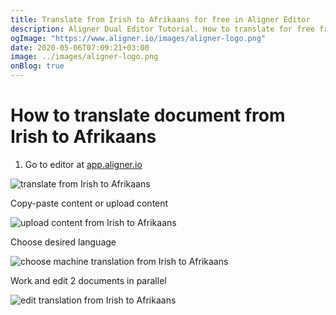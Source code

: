 ```yaml
---
title: Translate from Irish to Afrikaans for free in Aligner Editor
description: Aligner Dual Editor Tutorial. How to translate for free from Irish to Afrikaans. Aligner is multilingual document management platform. 
ogImage: "https://www.aligner.io/images/aligner-logo.png"
date: 2020-05-06T07:09:21+03:00
image: ../images/aligner-logo.png
onBlog: true
---
```


# How to translate document from Irish to Afrikaans

1. Go to editor at [app.aligner.io](https://app.aligner.io "Aligner App web page")

![translate from Irish to Afrikaans](../aligner-blank-editor.png "translate from Irish to Afrikaans")

Copy-paste content or upload content

![upload content from Irish to Afrikaans](../aligner-uploaded-document.png "upload content from Irish to Afrikaans")

Choose desired language

![choose machine translation from Irish to Afrikaans](../aligner-language-dropdown.png "choose machine translation from Irish to Afrikaans")

Work and edit 2 documents in parallel

![edit translation from Irish to Afrikaans](../aligner-double-sitded-editor.png "edit translation from Irish to Afrikaans")

